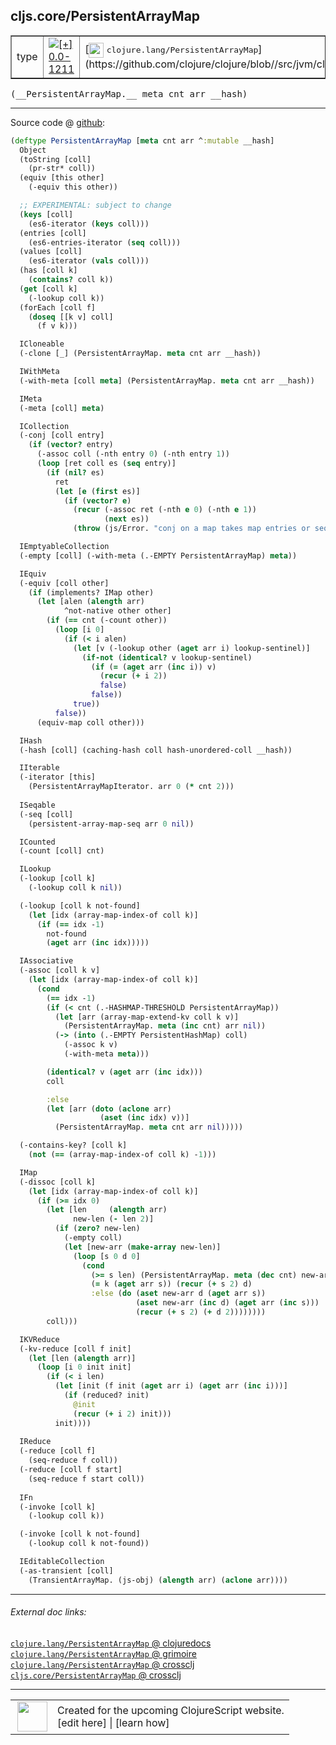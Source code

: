 ## cljs.core/PersistentArrayMap



 <table border="1">
<tr>
<td>type</td>
<td><a href="https://github.com/cljsinfo/cljs-api-docs/tree/0.0-1211"><img valign="middle" alt="[+] 0.0-1211" title="Added in 0.0-1211" src="https://img.shields.io/badge/+-0.0--1211-lightgrey.svg"></a> </td>
<td>
[<img height="24px" valign="middle" src="http://i.imgur.com/1GjPKvB.png"> <samp>clojure.lang/PersistentArrayMap</samp>](https://github.com/clojure/clojure/blob//src/jvm/clojure/lang/PersistentArrayMap.java)
</td>
</tr>
</table>


 <samp>
(__PersistentArrayMap.__ meta cnt arr __hash)<br>
</samp>

---







Source code @ [github](https://github.com/clojure/clojurescript/blob/r2496/src/cljs/cljs/core.cljs#L5246-L5402):

```clj
(deftype PersistentArrayMap [meta cnt arr ^:mutable __hash]
  Object
  (toString [coll]
    (pr-str* coll))
  (equiv [this other]
    (-equiv this other))

  ;; EXPERIMENTAL: subject to change
  (keys [coll]
    (es6-iterator (keys coll)))
  (entries [coll]
    (es6-entries-iterator (seq coll)))
  (values [coll]
    (es6-iterator (vals coll)))
  (has [coll k]
    (contains? coll k))
  (get [coll k]
    (-lookup coll k))
  (forEach [coll f]
    (doseq [[k v] coll]
      (f v k)))

  ICloneable
  (-clone [_] (PersistentArrayMap. meta cnt arr __hash))

  IWithMeta
  (-with-meta [coll meta] (PersistentArrayMap. meta cnt arr __hash))

  IMeta
  (-meta [coll] meta)

  ICollection
  (-conj [coll entry]
    (if (vector? entry)
      (-assoc coll (-nth entry 0) (-nth entry 1))
      (loop [ret coll es (seq entry)]
        (if (nil? es)
          ret
          (let [e (first es)]
            (if (vector? e)
              (recur (-assoc ret (-nth e 0) (-nth e 1))
                     (next es))
              (throw (js/Error. "conj on a map takes map entries or seqables of map entries"))))))))

  IEmptyableCollection
  (-empty [coll] (-with-meta (.-EMPTY PersistentArrayMap) meta))

  IEquiv
  (-equiv [coll other]
    (if (implements? IMap other)
      (let [alen (alength arr)
            ^not-native other other]
        (if (== cnt (-count other))
          (loop [i 0]
            (if (< i alen)
              (let [v (-lookup other (aget arr i) lookup-sentinel)]
                (if-not (identical? v lookup-sentinel)
                  (if (= (aget arr (inc i)) v)
                    (recur (+ i 2))
                    false)
                  false))
              true))
          false))
      (equiv-map coll other)))

  IHash
  (-hash [coll] (caching-hash coll hash-unordered-coll __hash))

  IIterable
  (-iterator [this]
    (PersistentArrayMapIterator. arr 0 (* cnt 2)))
  
  ISeqable
  (-seq [coll]
    (persistent-array-map-seq arr 0 nil))

  ICounted
  (-count [coll] cnt)

  ILookup
  (-lookup [coll k]
    (-lookup coll k nil))

  (-lookup [coll k not-found]
    (let [idx (array-map-index-of coll k)]
      (if (== idx -1)
        not-found
        (aget arr (inc idx)))))

  IAssociative
  (-assoc [coll k v]
    (let [idx (array-map-index-of coll k)]
      (cond
        (== idx -1)
        (if (< cnt (.-HASHMAP-THRESHOLD PersistentArrayMap))
          (let [arr (array-map-extend-kv coll k v)]
            (PersistentArrayMap. meta (inc cnt) arr nil))
          (-> (into (.-EMPTY PersistentHashMap) coll)
            (-assoc k v)
            (-with-meta meta)))

        (identical? v (aget arr (inc idx)))
        coll

        :else
        (let [arr (doto (aclone arr)
                    (aset (inc idx) v))]
          (PersistentArrayMap. meta cnt arr nil)))))

  (-contains-key? [coll k]
    (not (== (array-map-index-of coll k) -1)))

  IMap
  (-dissoc [coll k]
    (let [idx (array-map-index-of coll k)]
      (if (>= idx 0)
        (let [len     (alength arr)
              new-len (- len 2)]
          (if (zero? new-len)
            (-empty coll)
            (let [new-arr (make-array new-len)]
              (loop [s 0 d 0]
                (cond
                  (>= s len) (PersistentArrayMap. meta (dec cnt) new-arr nil)
                  (= k (aget arr s)) (recur (+ s 2) d)
                  :else (do (aset new-arr d (aget arr s))
                            (aset new-arr (inc d) (aget arr (inc s)))
                            (recur (+ s 2) (+ d 2))))))))
        coll)))

  IKVReduce
  (-kv-reduce [coll f init]
    (let [len (alength arr)]
      (loop [i 0 init init]
        (if (< i len)
          (let [init (f init (aget arr i) (aget arr (inc i)))]
            (if (reduced? init)
              @init
              (recur (+ i 2) init)))
          init))))
  
  IReduce
  (-reduce [coll f]
    (seq-reduce f coll))
  (-reduce [coll f start]
    (seq-reduce f start coll))
  
  IFn
  (-invoke [coll k]
    (-lookup coll k))

  (-invoke [coll k not-found]
    (-lookup coll k not-found))

  IEditableCollection
  (-as-transient [coll]
    (TransientArrayMap. (js-obj) (alength arr) (aclone arr))))
```

<!--
Repo - tag - source tree - lines:

 <pre>
clojurescript @ r2496
└── src
    └── cljs
        └── cljs
            └── <ins>[core.cljs:5246-5402](https://github.com/clojure/clojurescript/blob/r2496/src/cljs/cljs/core.cljs#L5246-L5402)</ins>
</pre>

-->

---



###### External doc links:

[`clojure.lang/PersistentArrayMap` @ clojuredocs](http://clojuredocs.org/clojure.lang/PersistentArrayMap)<br>
[`clojure.lang/PersistentArrayMap` @ grimoire](http://conj.io/store/v1/org.clojure/clojure/1.7.0-beta3/clj/clojure.lang/PersistentArrayMap/)<br>
[`clojure.lang/PersistentArrayMap` @ crossclj](http://crossclj.info/fun/clojure.lang/PersistentArrayMap.html)<br>
[`cljs.core/PersistentArrayMap` @ crossclj](http://crossclj.info/fun/cljs.core.cljs/PersistentArrayMap.html)<br>

---

 <table>
<tr><td>
<img valign="middle" align="right" width="48px" src="http://i.imgur.com/Hi20huC.png">
</td><td>
Created for the upcoming ClojureScript website.<br>
[edit here] | [learn how]
</td></tr></table>

[edit here]:https://github.com/cljsinfo/cljs-api-docs/blob/master/cljsdoc/cljs.core_PersistentArrayMap.cljsdoc
[learn how]:https://github.com/cljsinfo/cljs-api-docs/wiki/cljsdoc-files

<!--

This information was too distracting to show to readers, but I'll leave it
commented here since it is helpful to:

- pretty-print the data used to generate this document
- and show how to retrieve that data



The API data for this symbol:

```clj
{:ns "cljs.core",
 :name "PersistentArrayMap",
 :signature ["[meta cnt arr __hash]"],
 :history [["+" "0.0-1211"]],
 :type "type",
 :full-name-encode "cljs.core_PersistentArrayMap",
 :source {:code "(deftype PersistentArrayMap [meta cnt arr ^:mutable __hash]\n  Object\n  (toString [coll]\n    (pr-str* coll))\n  (equiv [this other]\n    (-equiv this other))\n\n  ;; EXPERIMENTAL: subject to change\n  (keys [coll]\n    (es6-iterator (keys coll)))\n  (entries [coll]\n    (es6-entries-iterator (seq coll)))\n  (values [coll]\n    (es6-iterator (vals coll)))\n  (has [coll k]\n    (contains? coll k))\n  (get [coll k]\n    (-lookup coll k))\n  (forEach [coll f]\n    (doseq [[k v] coll]\n      (f v k)))\n\n  ICloneable\n  (-clone [_] (PersistentArrayMap. meta cnt arr __hash))\n\n  IWithMeta\n  (-with-meta [coll meta] (PersistentArrayMap. meta cnt arr __hash))\n\n  IMeta\n  (-meta [coll] meta)\n\n  ICollection\n  (-conj [coll entry]\n    (if (vector? entry)\n      (-assoc coll (-nth entry 0) (-nth entry 1))\n      (loop [ret coll es (seq entry)]\n        (if (nil? es)\n          ret\n          (let [e (first es)]\n            (if (vector? e)\n              (recur (-assoc ret (-nth e 0) (-nth e 1))\n                     (next es))\n              (throw (js/Error. \"conj on a map takes map entries or seqables of map entries\"))))))))\n\n  IEmptyableCollection\n  (-empty [coll] (-with-meta (.-EMPTY PersistentArrayMap) meta))\n\n  IEquiv\n  (-equiv [coll other]\n    (if (implements? IMap other)\n      (let [alen (alength arr)\n            ^not-native other other]\n        (if (== cnt (-count other))\n          (loop [i 0]\n            (if (< i alen)\n              (let [v (-lookup other (aget arr i) lookup-sentinel)]\n                (if-not (identical? v lookup-sentinel)\n                  (if (= (aget arr (inc i)) v)\n                    (recur (+ i 2))\n                    false)\n                  false))\n              true))\n          false))\n      (equiv-map coll other)))\n\n  IHash\n  (-hash [coll] (caching-hash coll hash-unordered-coll __hash))\n\n  IIterable\n  (-iterator [this]\n    (PersistentArrayMapIterator. arr 0 (* cnt 2)))\n  \n  ISeqable\n  (-seq [coll]\n    (persistent-array-map-seq arr 0 nil))\n\n  ICounted\n  (-count [coll] cnt)\n\n  ILookup\n  (-lookup [coll k]\n    (-lookup coll k nil))\n\n  (-lookup [coll k not-found]\n    (let [idx (array-map-index-of coll k)]\n      (if (== idx -1)\n        not-found\n        (aget arr (inc idx)))))\n\n  IAssociative\n  (-assoc [coll k v]\n    (let [idx (array-map-index-of coll k)]\n      (cond\n        (== idx -1)\n        (if (< cnt (.-HASHMAP-THRESHOLD PersistentArrayMap))\n          (let [arr (array-map-extend-kv coll k v)]\n            (PersistentArrayMap. meta (inc cnt) arr nil))\n          (-> (into (.-EMPTY PersistentHashMap) coll)\n            (-assoc k v)\n            (-with-meta meta)))\n\n        (identical? v (aget arr (inc idx)))\n        coll\n\n        :else\n        (let [arr (doto (aclone arr)\n                    (aset (inc idx) v))]\n          (PersistentArrayMap. meta cnt arr nil)))))\n\n  (-contains-key? [coll k]\n    (not (== (array-map-index-of coll k) -1)))\n\n  IMap\n  (-dissoc [coll k]\n    (let [idx (array-map-index-of coll k)]\n      (if (>= idx 0)\n        (let [len     (alength arr)\n              new-len (- len 2)]\n          (if (zero? new-len)\n            (-empty coll)\n            (let [new-arr (make-array new-len)]\n              (loop [s 0 d 0]\n                (cond\n                  (>= s len) (PersistentArrayMap. meta (dec cnt) new-arr nil)\n                  (= k (aget arr s)) (recur (+ s 2) d)\n                  :else (do (aset new-arr d (aget arr s))\n                            (aset new-arr (inc d) (aget arr (inc s)))\n                            (recur (+ s 2) (+ d 2))))))))\n        coll)))\n\n  IKVReduce\n  (-kv-reduce [coll f init]\n    (let [len (alength arr)]\n      (loop [i 0 init init]\n        (if (< i len)\n          (let [init (f init (aget arr i) (aget arr (inc i)))]\n            (if (reduced? init)\n              @init\n              (recur (+ i 2) init)))\n          init))))\n  \n  IReduce\n  (-reduce [coll f]\n    (seq-reduce f coll))\n  (-reduce [coll f start]\n    (seq-reduce f start coll))\n  \n  IFn\n  (-invoke [coll k]\n    (-lookup coll k))\n\n  (-invoke [coll k not-found]\n    (-lookup coll k not-found))\n\n  IEditableCollection\n  (-as-transient [coll]\n    (TransientArrayMap. (js-obj) (alength arr) (aclone arr))))",
          :title "Source code",
          :repo "clojurescript",
          :tag "r2496",
          :filename "src/cljs/cljs/core.cljs",
          :lines [5246 5402]},
 :full-name "cljs.core/PersistentArrayMap",
 :clj-symbol "clojure.lang/PersistentArrayMap"}

```

Retrieve the API data for this symbol:

```clj
;; from Clojure REPL
(require '[clojure.edn :as edn])
(-> (slurp "https://raw.githubusercontent.com/cljsinfo/cljs-api-docs/catalog/cljs-api.edn")
    (edn/read-string)
    (get-in [:symbols "cljs.core/PersistentArrayMap"]))
```

-->
